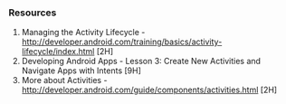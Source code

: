 

### Resources

1. Managing the Activity Lifecycle - http://developer.android.com/training/basics/activity-lifecycle/index.html [2H]
2. Developing Android Apps - Lesson 3: Create New Activities and Navigate Apps with Intents [9H]
3. More about Activities - http://developer.android.com/guide/components/activities.html [2H]
